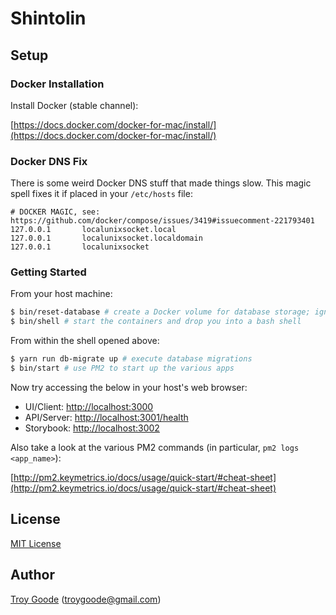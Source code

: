# Shintolin

## Setup

### Docker Installation

Install Docker (stable channel):

[https://docs.docker.com/docker-for-mac/install/](https://docs.docker.com/docker-for-mac/install/)

### Docker DNS Fix

There is some weird Docker DNS stuff that made things slow. This magic spell fixes it if placed in your `/etc/hosts` file:

```
# DOCKER MAGIC, see: https://github.com/docker/compose/issues/3419#issuecomment-221793401
127.0.0.1       localunixsocket.local
127.0.0.1       localunixsocket.localdomain
127.0.0.1       localunixsocket
```

### Getting Started

From your host machine:

```bash
$ bin/reset-database # create a Docker volume for database storage; ignore the error
$ bin/shell # start the containers and drop you into a bash shell
```

From within the shell opened above:

```bash
$ yarn run db-migrate up # execute database migrations
$ bin/start # use PM2 to start up the various apps
```

Now try accessing the below in your host's web browser:

* UI/Client: [http://localhost:3000](http://localhost:3000)
* API/Server: [http://localhost:3001/health](http://localhost:3001/health)
* Storybook: [http://localhost:3002](http://localhost:3002)

Also take a look at the various PM2 commands (in particular, `pm2 logs <app_name>`):

[http://pm2.keymetrics.io/docs/usage/quick-start/#cheat-sheet](http://pm2.keymetrics.io/docs/usage/quick-start/#cheat-sheet)


## License

[MIT License](/LICENSE)


## Author

[Troy Goode](https://github.com/TroyGoode) ([troygoode@gmail.com](mailto:troygoode@gmail.com))
